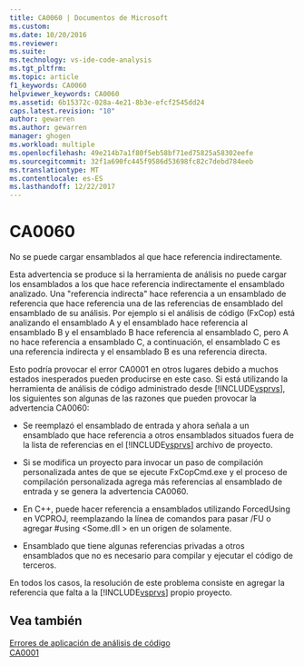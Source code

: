 ```yaml
---
title: CA0060 | Documentos de Microsoft
ms.custom: 
ms.date: 10/20/2016
ms.reviewer: 
ms.suite: 
ms.technology: vs-ide-code-analysis
ms.tgt_pltfrm: 
ms.topic: article
f1_keywords: CA0060
helpviewer_keywords: CA0060
ms.assetid: 6b15372c-028a-4e21-8b3e-efcf2545dd24
caps.latest.revision: "10"
author: gewarren
ms.author: gewarren
manager: ghogen
ms.workload: multiple
ms.openlocfilehash: 49e214b7a1f80f5eb58bf71ed75825a58302eefe
ms.sourcegitcommit: 32f1a690fc445f9586d53698fc82c7debd784eeb
ms.translationtype: MT
ms.contentlocale: es-ES
ms.lasthandoff: 12/22/2017
---
```

# <a name="ca0060"></a>CA0060
No se puede cargar ensamblados al que hace referencia indirectamente.  
  
 Esta advertencia se produce si la herramienta de análisis no puede cargar los ensamblados a los que hace referencia indirectamente el ensamblado analizado. Una "referencia indirecta" hace referencia a un ensamblado de referencia que hace referencia una de las referencias de ensamblado del ensamblado de su análisis. Por ejemplo si el análisis de código (FxCop) está analizando el ensamblado A y el ensamblado hace referencia al ensamblado B y el ensamblado B hace referencia al ensamblado C, pero A no hace referencia a ensamblado C, a continuación, el ensamblado C es una referencia indirecta y el ensamblado B es una referencia directa.  
  
 Esto podría provocar el error CA0001 en otros lugares debido a muchos estados inesperados pueden producirse en este caso. Si está utilizando la herramienta de análisis de código administrado desde [!INCLUDE[vsprvs](../code-quality/includes/vsprvs_md.md)], los siguientes son algunas de las razones que pueden provocar la advertencia CA0060:  
  
-   Se reemplazó el ensamblado de entrada y ahora señala a un ensamblado que hace referencia a otros ensamblados situados fuera de la lista de referencias en el [!INCLUDE[vsprvs](../code-quality/includes/vsprvs_md.md)] archivo de proyecto.  
  
-   Si se modifica un proyecto para invocar un paso de compilación personalizada antes de que se ejecute FxCopCmd.exe y el proceso de compilación personalizada agrega más referencias al ensamblado de entrada y se genera la advertencia CA0060.  
  
-   En C++, puede hacer referencia a ensamblados utilizando ForcedUsing en VCPROJ, reemplazando la línea de comandos para pasar /FU o agregar #using \<Some.dll > en un origen de solamente.  
  
-   Ensamblado que tiene algunas referencias privadas a otros ensamblados que no es necesario para compilar y ejecutar el código de terceros.  
  
 En todos los casos, la resolución de este problema consiste en agregar la referencia que falta a la [!INCLUDE[vsprvs](../code-quality/includes/vsprvs_md.md)] propio proyecto.  
  
## <a name="see-also"></a>Vea también  
 [Errores de aplicación de análisis de código](../code-quality/code-analysis-application-errors.md)   
 [CA0001](ca0001.md)   
